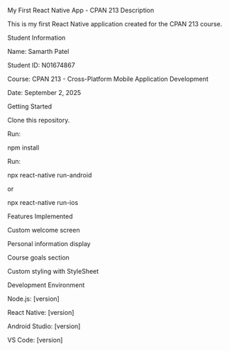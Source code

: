 My First React Native App - CPAN 213
Description

This is my first React Native application created for the CPAN 213 course.

Student Information

Name: Samarth Patel

Student ID: N01674867

Course: CPAN 213 - Cross-Platform Mobile Application Development

Date: September 2, 2025

Getting Started

Clone this repository.

Run:

npm install


Run:

npx react-native run-android


or

npx react-native run-ios

Features Implemented

Custom welcome screen

Personal information display

Course goals section

Custom styling with StyleSheet

Development Environment

Node.js: [version]

React Native: [version]

Android Studio: [version]

VS Code: [version]
